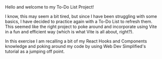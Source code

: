 Hello and welcome to my To-Do List Project!

I know, this may seem a bit tired, but since I have been struggling with some basics,
I have decided to practice again with a To-Do List to refresh them. This seemed like the
right project to poke around and incorporate using Vite in a fun and efficient way
(which is what Vite is all about, right?).

In this exercise I am recalling a bit of my React Hooks and Components knowledge and poking
around my code by using Web Dev Simplified's tutorial as a jumping off point.
